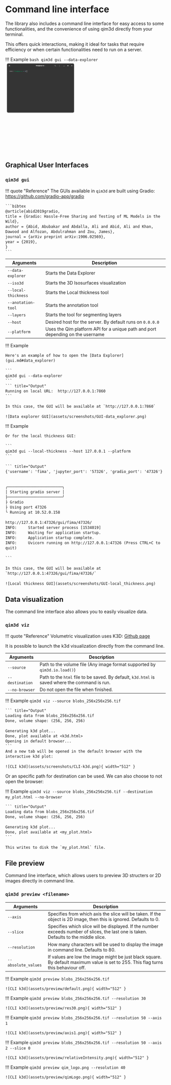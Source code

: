 # Command line interface
The library also includes a command line interface for easy access to some functionalities, and the convenience of using qim3d directly from your terminal. 

This offers quick interactions, making it ideal for tasks that require efficiency or when certain functionalities need to run on a server. 

!!! Example
    ```bash
    qim3d gui --data-explorer
    ```
    ![CLI Data Explorer](assets/screenshots/CLI-data_explorer.gif)


## Graphical User Interfaces

### `qim3d gui`
!!! quote "Reference"
    The GUIs available in `qim3d` are built using Gradio:
    <https://github.com/gradio-app/gradio>

    ```bibtex
    @article{abid2019gradio,
    title = {Gradio: Hassle-Free Sharing and Testing of ML Models in the Wild},
    author = {Abid, Abubakar and Abdalla, Ali and Abid, Ali and Khan, Dawood and Alfozan, Abdulrahman and Zou, James},
    journal = {arXiv preprint arXiv:1906.02569},
    year = {2019},
    }
    ```
| Arguments | Description |
| --------- | ----------- |
| `--data-explorer` | Starts the Data Explorer |
| `--iso3d` | Starts the 3D Isosurfaces visualization |
| `--local-thickness` | Starts the Local thickness tool |
| `--anotation-tool` | Starts the annotation tool |
| `--layers` | Starts the tool for segmenting layers |
| `--host` | Desired host for the server. By default runs on `0.0.0.0`  |
| `--platform` | Uses the Qim platform API for a unique path and port depending on the username |


!!! Example

    Here's an example of how to open the [Data Explorer](gui.md#data_explorer)

    ```
    qim3d gui --data-explorer
    ```
    ``` title="Output"
    Running on local URL:  http://127.0.0.1:7860
    ```

    In this case, the GUI will be available at `http://127.0.0.1:7860`

    ![Data explorer GUI](assets/screenshots/GUI-data_explorer.png)


!!! Example

    Or for the local thickness GUI:

    ```
    qim3d gui --local-thickness --host 127.0.0.1 --platform
    ```

    ``` title="Output"
    {'username': 'fima', 'jupyter_port': '57326', 'gradio_port': '47326'}


    ╭────────────────────────╮
    │ Starting gradio server │
    ├────────────────────────╯
    ├ Gradio
    ├ Using port 47326
    ╰ Running at 10.52.0.158

    http://127.0.0.1:47326/gui/fima/47326/
    INFO:     Started server process [1534019]
    INFO:     Waiting for application startup.
    INFO:     Application startup complete.
    INFO:     Uvicorn running on http://127.0.0.1:47326 (Press CTRL+C to quit)

    ```

    In this case, the GUI will be available at `http://127.0.0.1:47326/gui/fima/47326/`

    ![Local thickness GUI](assets/screenshots/GUI-local_thickness.png)













## Data visualization
The command line interface also allows you to easily visualize data.

### `qim3d viz`
!!! quote "Reference"
    Volumetric visualization uses K3D:
    [Github page](https://github.com/K3D-tools/K3D-jupyter)


It is possible to launch the k3d visualization directly from the command line.

| Arguments | Description |
| --------- | ----------- |
| `--source` | Path to the volume file (Any image format supported by `qim3d.io.load()`) |
| `--destination` | Path to the `html` file to be saved. By default, `k3d.html` is saved where the command is run. |
| `--no-browser` | Do not open the file when finished. |



!!! Example
    ```
    qim3d viz --source blobs_256x256x256.tif
    ```

    ``` title="Output"
    Loading data from blobs_256x256x256.tif
    Done, volume shape: (256, 256, 256)

    Generating k3d plot...
    Done, plot available at <k3d.html>
    Opening in default browser...
    ```
    And a new tab will be opened in the default browser with the interactive k3d plot:

    ![CLI k3d](assets/screenshots/CLI-k3d.png){ width="512" }

Or an specific path for destination can be used. We can also choose to not open the browser:

!!! Example
    ```
    qim3d viz --source blobs_256x256x256.tif --destination my_plot.html --no-browser
    ```
    
    ``` title="Output"
    Loading data from blobs_256x256x256.tif
    Done, volume shape: (256, 256, 256)

    Generating k3d plot...
    Done, plot available at <my_plot.html>
    ```

    This writes to disk the `my_plot.html` file.

## File preview
Command line interface, which allows users to preview 3D structers or 2D images directly in command line.
###  `qim3d preview <filename>`
| Arguments | Description |
| --------- | ----------- |
| `--axis` | Specifies from which axis the slice will be taken. If the object is 2D image, then this is ignored. Defaults to 0.|
| `--slice` | Specifies which slice will be displayed. If the number exceeds number of slices, the last one is taken. Defaults to the middle slice.|
| `--resolution` | How many characters will be used to display the image in command line. Defaults to 80.|
| `--absolute_values` |If values are low the image might be just black square. By default maximum value is set to 255. This flag turns this behaviour off.|

!!! Example
    ```
    qim3d preview blobs_256x256x256.tif 
    ```

    ![CLI k3d](assets/preview/default.png){ width="512" }

!!! Example
    ```
    qim3d preview blobs_256x256x256.tif --resolution 30
    ```

    ![CLI k3d](assets/preview/res30.png){ width="512" }

!!! Example
    ```
    qim3d preview blobs_256x256x256.tif --resolution 50 --axis 1
    ```

    ![CLI k3d](assets/preview/axis1.png){ width="512" }

!!! Example
    ```
    qim3d preview blobs_256x256x256.tif --resolution 50 --axis 2 --slice 0
    ```

    ![CLI k3d](assets/preview/relativeIntensity.png){ width="512" }

!!! Example
    ```
    qim3d preview qim_logo.png --resolution 40
    ```

    ![CLI k3d](assets/preview/qimLogo.png){ width="512" }
